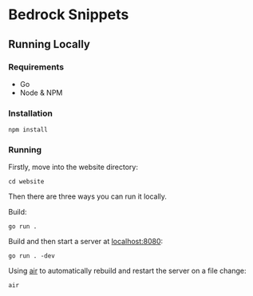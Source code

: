 # Bedrock Snippets

## Running Locally
### Requirements
- Go
- Node & NPM

### Installation
```
npm install
```

### Running
Firstly, move into the website directory:
```
cd website
```
Then there are three ways you can run it locally.

Build:
```
go run .
```

Build and then start a server at [localhost:8080](localhost:8080):
```
go run . -dev
```

Using [air](https://github.com/air-verse/air?tab=readme-ov-file#installation) to automatically rebuild and restart the server on a file change:
```
air
```
